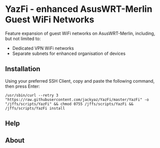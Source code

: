 # YazFi - enhanced AsusWRT-Merlin Guest WiFi Networks

Feature expansion of guest WiFi networks on AsusWRT-Merlin, including, but not limited to:

* Dedicated VPN WiFi networks
* Separate subnets for enhanced organisation of devices

## Installation

Using your preferred SSH Client, copy and paste the following command, then press Enter:

```
/usr/sbin/curl --retry 3 "https://raw.githubusercontent.com/jackyaz/YazFi/master/YazFi" -o "/jffs/scripts/YazFi" && chmod 0755 /jffs/scripts/YazFi && /jffs/scripts/YazFi install
```

## Help


## About

